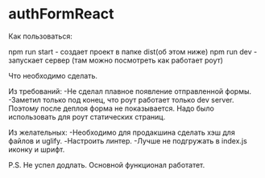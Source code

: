 # authFormReact

Как пользоваться:

npm run start - создает проект в папке dist(об этом ниже)
npm run dev - запускает сервер (там можно посмотреть как работает роут)

Что необходимо сделать.

Из требований:
-Не сделал плавное появление отправленной формы.
-Заметил только под конец, что роут работает только dev server. Поэтому после деплоя форма не показывается. Надо было использовать для роут статических страниц.

Из желательных:
-Необходимо для продакшина сделать хэш для файлов и uglify.
-Настроить линтер.
-Лучше не подгружать в index.js иконку и шрифт.

P.S. Не успел додлать. Основной функционал работатет. 
